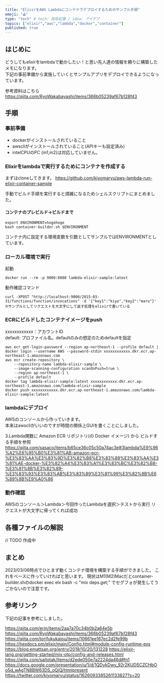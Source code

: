 ```yaml
---
title: "ElixirをAWS Lambdaにコンテナでデプロイするためのサンプル手順"
emoji: "⛳"
type: "tech" # tech: 技術記事 / idea: アイデア
topics: ["elixir","aws","lambda","docker","container"]
published: true
---
```


## はじめに

どうしてもelixirをlambdaで動かしたい！と思い先人達の情報を頼りに構築したメモになります。  
下記の事前準備から実施していくとサンプルアプリをデプロイできるようになっています。

参考資料はこちら
https://qiita.com/RyoWakabayashi/items/366b05239af67b128f43

## 手順

### 事前準備

- dockerがインストールされていること
- awscliがインストールされていること(APIキーも設定済み)
- intelCPUのPC (m1,m2)は対応していません。

### Elixirをlambdaで実行するためにコンテナを作成する

まずはcloneしてきます。
https://github.com/kiyomaryu/aws-lambda-run-elixir-container-sample

手動でビルド手順を実行すると煩雑になるためシェルスクリプトにまとめました。

#### コンテナのプレビルド→ビルドまで

```
export ENVIRONMENT=hogehoge
bash container-builder.sh $ENVIRONMENT
```
コンテナ内に設定する環境変数を引数としてサンプルではENVIRONMENTとしています。

### ローカル環境で実行

起動
```
docker run --rm -p 9000:8080 lambda-elixir-sample:latest
```
動作確認コマンド
```
curl -XPOST "http://localhost:9000/2015-03-31/functions/function/invocations" -d '{"key1":"kiyo","key2":"maru"}'
※サンプルとしてリクエストを大文字にして返す処理をelixirで書いている
```

### ECRにビルドしたコンテナイメージをpush

xxxxxxxxxxxx：アカウントID  
default: プロファイル名。defaultのみの想定のためdefaultを指定  
  
```
aws ecr get-login-password --region ap-northeast-1 --profile default | docker login --username AWS --password-stdin xxxxxxxxxxxx.dkr.ecr.ap-northeast-1.amazonaws.com
aws ecr create-repository \
    --repository-name lambda-elixir-sample \
    --image-scanning-configuration scanOnPush=true \
    --region ap-northeast-1 \
    --profile default
docker tag lambda-elixir-sample:latest xxxxxxxxxxxx.dkr.ecr.ap-northeast-1.amazonaws.com/lambda-elixir-sample
docker push xxxxxxxxxxxx.dkr.ecr.ap-northeast-1.amazonaws.com/lambda-elixir-sample:latest
```

### lambdaにデプロイ

AWSのコンソールから作っていきます。  
本来はawscliがいいのですが時間の関係上GUIを書くことにしました。  
  
3.Lambda関数に Amazon ECR リポジトリ(の Docker イメージ) から ビルドする手順を参照
https://qiita.com/sasaco/items/b65ce36c05c50a74ac3e#3lambda%E9%96%A2%E6%95%B0%E3%81%AB-amazon-ecr-%E3%83%AA%E3%83%9D%E3%82%B8%E3%83%88%E3%83%AA%E3%81%AE-docker-%E3%82%A4%E3%83%A1%E3%83%BC%E3%82%B8-%E3%81%8B%E3%82%89-%E3%83%93%E3%83%AB%E3%83%89%E3%81%99%E3%82%8B%E6%89%8B%E9%A0%86

### 動作確認
AWSのコンソール＞Lambda＞今回作ったLambdaを選択＞テストから実行
リクエストが大文字に帰ってくれば成功

## 各種ファイルの解説

// TODO 作成中

## まとめ
2023/03/06時点でひとまず動くコンテナ環境を構築する手順ができました。
これをベースに作っていければと思います。
現状はM1(M2)Macだとcontainer-builder.shのdocker exec elx bash -c "mix deps.get;" でセグフォが発生してうごかないので注意です。

## 参考リンク

下記の記事を参考にしました。

https://qiita.com/erin/items/2aa7a70c34b0b2a64e5b
https://qiita.com/RyoWakabayashi/items/366b05239af67b128f43
https://qiita.com/torifukukaiou/items/10661ee167ec2d2fe99b
https://hexdocs.pm/elixir/main/Config.html#module-config-runtime-exs
https://blog.emattsan.org/entry/2019/10/20/131228
https://elixir-lang.org/getting-started/mix-otp/config-and-releases.html
https://qiita.com/saitotak/items/d2ede050e7a2224da46d#fn1
https://docs.google.com/presentation/u/1/d/1QDykDwy_92r2KUDSCZCHbOo5d_wAgTN8BW63DS_oQjQ/htmlpresent
https://twitter.com/kiyomaryu/status/1626093385261133827?s=20
